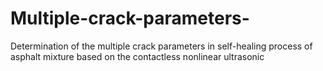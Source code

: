 # Multiple-crack-parameters-
Determination of the multiple crack parameters in self-healing process of asphalt mixture based on the contactless nonlinear ultrasonic
